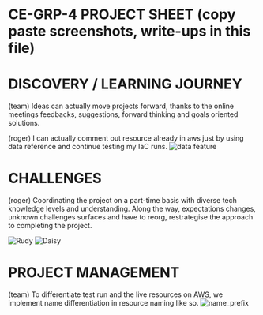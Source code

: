 # CE-GRP-4 PROJECT SHEET (copy paste screenshots, write-ups in this file)


# DISCOVERY / LEARNING JOURNEY
(team) Ideas can actually move projects forward, thanks to the online meetings feedbacks, suggestions, forward thinking and goals oriented solutions.

(roger) I can actually comment out resource already in aws just by using data reference and continue testing my IaC runs.
![data feature](/g4infra/images/dataFeature.png)

# CHALLENGES 
(roger) Coordinating the project on a part-time basis with diverse tech knowledge levels and understanding.  Along the way, expectations changes, unknown challenges surfaces and have to reorg, restrategise the approach to completing the project.

![Rudy](/g4infra/images/PresentationRudy.png)
![Daisy](/g4infra/images/PresentationDaisy.png)
# PROJECT MANAGEMENT
(team) To differentiate test run and the live resources on AWS, we implement name differentiation in resource naming like so.
![name_prefix](/g4infra/images/namePrefix.png)

